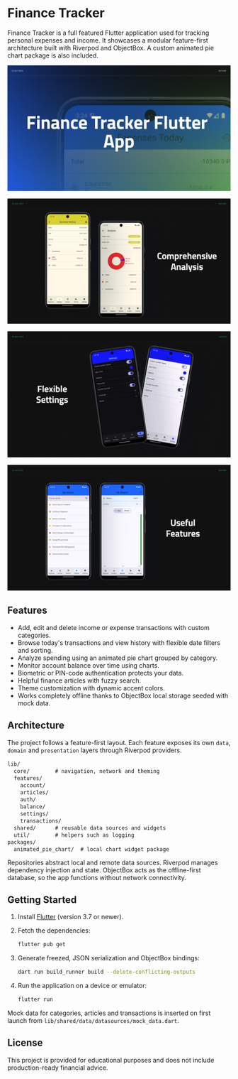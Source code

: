 # Finance Tracker

Finance Tracker is a full featured Flutter application used for tracking personal expenses and income. It showcases a modular feature-first architecture built with Riverpod and ObjectBox. A custom animated pie chart package is also included.

![app](pics/intro.png)

![analysis](pics/analysis.png)

![settings](pics/settings.png)

![features](pics/feat.png)


## Features

- Add, edit and delete income or expense transactions with custom categories.
- Browse today's transactions and view history with flexible date filters and sorting.
- Analyze spending using an animated pie chart grouped by category.
- Monitor account balance over time using charts.
- Biometric or PIN-code authentication protects your data.
- Helpful finance articles with fuzzy search.
- Theme customization with dynamic accent colors.
- Works completely offline thanks to ObjectBox local storage seeded with mock data.

## Architecture

The project follows a feature-first layout. Each feature exposes its own `data`, `domain` and `presentation` layers through Riverpod providers.

```text
lib/
  core/        # navigation, network and theming
  features/
    account/
    articles/
    auth/
    balance/
    settings/
    transactions/
  shared/      # reusable data sources and widgets
  util/        # helpers such as logging
packages/
  animated_pie_chart/  # local chart widget package
```

Repositories abstract local and remote data sources. Riverpod manages dependency injection and state. ObjectBox acts as the offline-first database, so the app functions without network connectivity.

## Getting Started

1. Install [Flutter](https://flutter.dev/docs/get-started/install) (version 3.7 or newer).
2. Fetch the dependencies:

   ```bash
   flutter pub get
   ```

3. Generate freezed, JSON serialization and ObjectBox bindings:

   ```bash
   dart run build_runner build --delete-conflicting-outputs
   ```

4. Run the application on a device or emulator:

   ```bash
   flutter run
   ```

Mock data for categories, articles and transactions is inserted on first launch from `lib/shared/data/datasources/mock_data.dart`.

## License

This project is provided for educational purposes and does not include production-ready financial advice.
